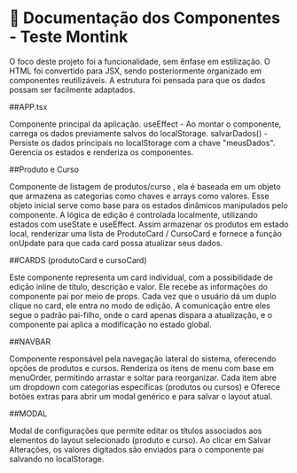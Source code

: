 # 🧾 Documentação dos Componentes - Teste Montink


O foco deste projeto foi a funcionalidade, sem ênfase em estilização. O HTML foi convertido para JSX, sendo posteriormente organizado em componentes reutilizáveis. A estrutura foi pensada para que os dados possam ser facilmente adaptados.


##APP.tsx

Componente principal da aplicação.
useEffect - Ao montar o componente, carrega os dados previamente salvos do localStorage.
salvarDados() - Persiste os dados principais no localStorage com a chave "meusDados".
Gerencia os estados e renderiza os componentes.

##Produto e Curso

Componente de listagem de produtos/curso , ela é baseada em um objeto que armazena as categorias como chaves e arrays como valores. Esse objeto inicial serve como base para os estados dinâmicos manipulados pelo componente. A lógica de edição é controlada localmente, utilizando estados com useState e useEffect. Assim armazenar os produtos em estado local, renderizar uma lista de ProdutoCard / CursoCard e fornece a função onUpdate para que cada card possa atualizar seus dados.

##CARDS (produtoCard e cursoCard)

Este componente representa um card individual, com a possibilidade de edição inline de título, descrição e valor. Ele recebe as informações do componente pai  por meio de props. Cada vez que o usuário dá um duplo clique no card, ele entra no modo de edição.
A comunicação entre eles segue o padrão pai-filho, onde o card apenas dispara a atualização, e o componente pai aplica a modificação no estado global.

##NAVBAR

Componente responsável pela navegação lateral do sistema, oferecendo opções de produtos e cursos. Renderiza os itens de menu com base em menuOrder, permitindo arrastar e soltar para reorganizar. Cada item abre um dropdown com categorias específicas (produtos ou cursos) e Oferece botões extras para abrir um modal genérico e para salvar o layout atual.

##MODAL

Modal de configurações que permite editar os títulos associados aos elementos do layout selecionado (produto e curso). Ao clicar em Salvar Alterações, os valores digitados são enviados para o componente pai salvando no localStorage.

